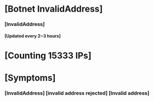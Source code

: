 # [Botnet InvalidAddress]
### [InvalidAddress]
#### [Updated every 2~3 hours]

# [Counting 15333 IPs]

# [Symptoms] 

###   [InvalidAddress] [invalid address rejected] [Invalid address]
